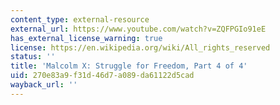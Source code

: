 ```yaml
---
content_type: external-resource
external_url: https://www.youtube.com/watch?v=ZQFPGIo91eE
has_external_license_warning: true
license: https://en.wikipedia.org/wiki/All_rights_reserved
status: ''
title: 'Malcolm X: Struggle for Freedom, Part 4 of 4'
uid: 270e83a9-f31d-46d7-a089-da61122d5cad
wayback_url: ''
---
```

